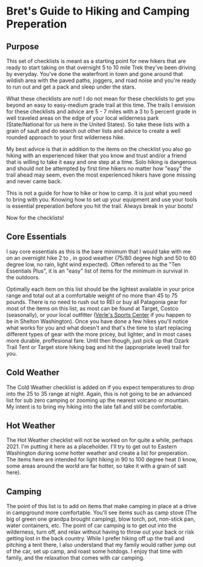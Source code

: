 # Bret's Guide to Hiking and Camping Preperation

## Purpose

This set of checklists is meant as a starting point for new hikers that are ready to start taking on that overnight 5 to
10 mile Trek they've been driving by everyday. You've done the waterfront in town and gone around that wildish area with
the paved paths, joggers, and road noise and you're ready to run out and get a pack and sleep under the stars.

What these checklists are not! I do not mean for these checklists to get you beyond an easy to easy-medium grade trail
at this time. The trails I envision for these checklists and advice are 5 - 7 miles with a 3 to 5 percent grade in well
traveled areas on the edge of your local wilderness park (State/National for us here in the United States). So take
these lists with a grain of sault and do search out other lists and advice to create a well rounded approach to your
first wilderness hike.

My best advice is that in addition to the items on the checklist you also go hiking with an experienced hiker that you
know and trust and/or a friend that is willing to take it easy and one step at a time. Solo hiking is dangerous and
should not be attempted by first time hikers no matter how "easy" the trail ahead may seem, even the most experienced
hikers have gone missing and never came back.

This is not a guide for how to hike or how to camp. It is just what you need to bring with you. Knowing how to set up
your equipment and use your tools is essential preperation before you hit the trail. Always break in your boots!

Now for the checklists!

## Core Essentials

I say core essentials as this is the bare minimum that I would take with me on an overnight hike 2 to , in good weather
(75/80 degree high and 50 to 60 degree low, no rain, light wind expected). Often refered to as the
"Ten Essentials Plus", it is an "easy" list of items for the minimum in survival in the outdoors.

Optimally each item on this list should be the lightest available in your price range and total out at a comfortable
weight of no more than 45 to 75 pounds. There is no need to rush out to REI or buy all Patagonia gear for most of the
items on this list, as most can be found at Target, Costco (seasonally), or your local outfitter
([Verle's Sports Center](https://www.verles.com/) if you happen to be in Shelton Washington). Once you have done a few
hikes you'll notice what works for you and what doesn't and that's the time to start replacing different types of gear
with the more pricey, but lighter, and in most cases more durable, proffesional fare. Until then though, just pick up
that Ozark Trail Tent or Target store hiking bag and hit the (appropriate level) trail for you.

## Cold Weather

The Cold Weather checklist is added on if you expect temperatures to drop into the 25 to 35 range at night. Again, this
is not going to be an advanced list for sub zero camping or zooming up the nearest volcano or mountain. My intent is to
bring my hiking into the late fall and still be comfortable.

## Hot Weather

The Hot Weather checklist will not be worked on for quite a while, perhaps 2021. I'm putting it here as a placeholder.
I'll try to get out to Eastern Washington during some hotter weather and create a list for preperation. The items here
are intended for light hiking in 90 to 100 degree heat (I know, some areas around the world are far hotter, so take it 
with a grain of salt here).

## Camping

The point of this list is to add on items that make camping in place at a drive in campground more comfortable. You'll
see items such as camp stove (The big ol green one grandpa brought camping), blow torch, pot, non-stick pan, water
containers, etc. The point of car camping is to get out into the wilderness, turn off, and relax without having to
throw out your back or risk getting lost in the back country. While I prefer hiking off up the trail and pitching a tent
there, I also understand that my family would rather jump out of the car, set up camp, and roast some hotdogs. I enjoy
that time with family, and the relaxation that comes with car camping.
